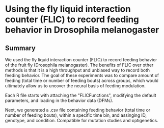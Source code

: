 # Using the fly liquid interaction counter (FLIC) to record feeding behavior in Drosophila melanogaster

## Summary

We used the fly liquid interaction counter (FLIC) to record feeding behavior of the fruit fly (Drosophila melanogaster). The benefits of FLIC over other methods is that it is a high throughput and unbiased way to record both feeding behavior. The goal of these experiments was to compare amount of feeding (total time or number of feeding bouts) across groups, which would ultimately allow us to uncover the neural basis of feeding modulation.

Each R file starts with attaching the "FLICFunctions", modifying the default parameters, and loading in the behavior data (DFMs).

Next, we generated a .csv file containing feeding behavior (total time or number of feeding bouts), within a specific time bin, and assinging ID, genotype, and condition. Compatible for mutation studies and optigenetics.
